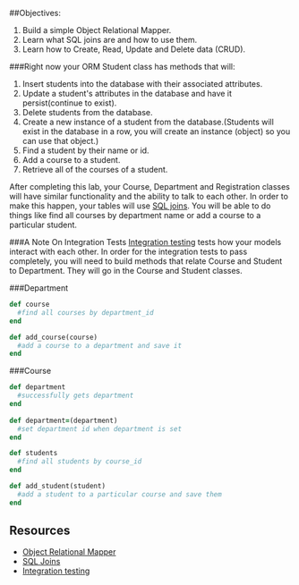 ##Objectives: 
1. Build a simple Object Relational Mapper.
2. Learn what SQL joins are and how to use them.
3. Learn how to Create, Read, Update and Delete data (CRUD).

###Right now your ORM Student class has methods that will:

1. Insert students into the database with their associated attributes.
2. Update a student's attributes in the database and have it persist(continue to exist).
3. Delete students from the database.
4. Create a new instance of a student from the database.(Students will exist in the database in a row, you will create an instance (object) so you can use that object.)
5. Find a student by their name or id.
6. Add a course to a student.
7. Retrieve all of the courses of a student.

After completing this lab, your Course, Department and Registration classes will have similar functionality and the ability to talk to each other. In order to make this happen, your tables will use <a href="http://www.sql-join.com/">SQL joins</a>. You will be able to do things like find all courses by department name or add a course to a particular student.

###A Note On Integration Tests
<a href="https://en.wikipedia.org/wiki/Integration_testing">Integration testing</a> tests how your models interact with each other.
In order for the integration tests to pass completely, you will need to build methods that relate Course and Student to Department. They will go in the Course and Student classes.

###Department 
```ruby 
def course
  #find all courses by department_id
end

def add_course(course)
  #add a course to a department and save it
end
```

###Course 

```ruby
def department
  #successfully gets department
end
 
def department=(department)
  #set department id when department is set
end
```

```ruby 
def students
  #find all students by course_id
end

def add_student(student)
  #add a student to a particular course and save them
end
```

## Resources
* [Object Relational Mapper](http://en.wikipedia.org/wiki/Object-relational_mapping)
* [SQL Joins](http://www.sql-join.com/)
* [Integration testing](https://en.wikipedia.org/wiki/Integration_testing)

